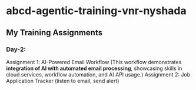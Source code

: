 # abcd-agentic-training-vnr-nyshada

## My Training Assignments

### Day-2:
Assignment 1: AI-Powered Email Workflow (This workflow demonstrates **integration of AI with automated email processing**, showcasing skills in cloud services, workflow automation, and AI API usage.)
Assignment 2: Job Application Tracker (listen to email, send alert)
